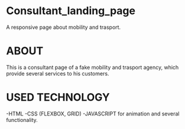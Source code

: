 # Consultant_landing_page
A responsive page about mobility and trasport.
# ABOUT
This is a consultant page of a fake mobility and trasport agency, which provide several services to his customers.
# USED TECHNOLOGY
-HTML
-CSS (FLEXBOX, GRID)
-JAVASCRIPT for animation and several functionality.

